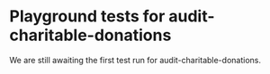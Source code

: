 # Playground tests for audit-charitable-donations
We are still awaiting the first test run for audit-charitable-donations.
